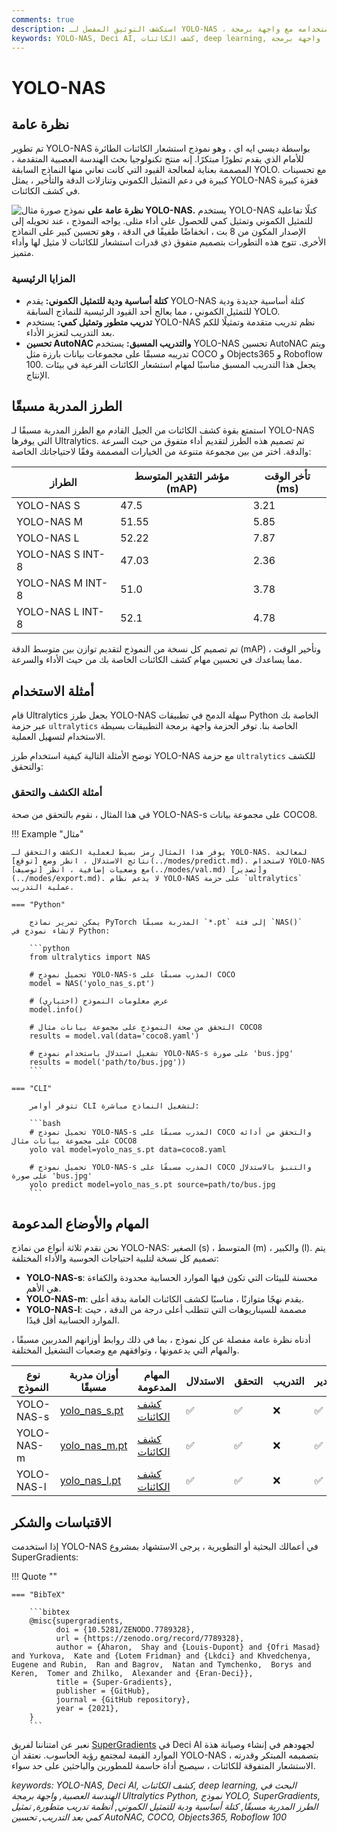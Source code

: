 ```yaml
---
comments: true
description: استكشف التوثيق المفصل لـ YOLO-NAS ، وهو نموذج كشف الكائنات المتطور. تعلم المزيد عن ميزاته والطرز المدربة مسبقًا واستخدامه مع واجهة برمجة Ultralytics Python وأكثر من ذلك.
keywords: YOLO-NAS, Deci AI, كشف الكائنات, deep learning, البحث في الهندسة العصبية, واجهة برمجة Ultralytics Python, نموذج YOLO, الطرز المدربة مسبقًا, كمّية, التحسين, COCO, Objects365, Roboflow 100
---
```


# YOLO-NAS

## نظرة عامة

تم تطوير YOLO-NAS بواسطة ديسي ايه اي ، وهو نموذج استشعار الكائنات الطائرة للأمام الذي يقدم تطورًا مبتكرًا. إنه منتج تكنولوجيا بحث الهندسة العصبية المتقدمة ، المصممة بعناية لمعالجة القيود التي كانت تعاني منها النماذج السابقة YOLO. مع تحسينات كبيرة في دعم التمثيل الكموني وتنازلات الدقة والتأخير ، يمثل YOLO-NAS قفزة كبيرة في كشف الكائنات.

![نموذج صورة مثال](https://learnopencv.com/wp-content/uploads/2023/05/yolo-nas_COCO_map_metrics.png)
**نظرة عامة على YOLO-NAS.** يستخدم YOLO-NAS كتلًا تفاعلية للتمثيل الكموني وتمثيل كمي للحصول على أداء مثلى. يواجه النموذج ، عند تحويله إلى الإصدار المكون من 8 بت ، انخفاضًا طفيفًا في الدقة ، وهو تحسين كبير على النماذج الأخرى. تتوج هذه التطورات بتصميم متفوق ذي قدرات استشعار للكائنات لا مثيل لها وأداء متميز.

### المزايا الرئيسية

- **كتلة أساسية ودية للتمثيل الكموني:** يقدم YOLO-NAS كتلة أساسية جديدة ودية للتمثيل الكموني ، مما يعالج أحد القيود الرئيسية للنماذج السابقة YOLO.
- **تدريب متطور وتمثيل كمي:** يستخدم YOLO-NAS نظم تدريب متقدمة وتمثيلًا للكم بعد التدريب لتعزيز الأداء.
- **تحسين AutoNAC والتدريب المسبق:** يستخدم YOLO-NAS تحسين AutoNAC ويتم تدريبه مسبقًا على مجموعات بيانات بارزة مثل COCO و Objects365 و Roboflow 100. يجعل هذا التدريب المسبق مناسبًا لمهام استشعار الكائنات الفرعية في بيئات الإنتاج.

## الطرز المدربة مسبقًا

استمتع بقوة كشف الكائنات من الجيل القادم مع الطرز المدربة مسبقًا لـ YOLO-NAS التي يوفرها Ultralytics. تم تصميم هذه الطرز لتقديم أداء متفوق من حيث السرعة والدقة. اختر من بين مجموعة متنوعة من الخيارات المصممة وفقًا لاحتياجاتك الخاصة:

| الطراز           | مؤشر التقدير المتوسط (mAP) | تأخر الوقت (ms) |
|------------------|----------------------------|-----------------|
| YOLO-NAS S       | 47.5                       | 3.21            |
| YOLO-NAS M       | 51.55                      | 5.85            |
| YOLO-NAS L       | 52.22                      | 7.87            |
| YOLO-NAS S INT-8 | 47.03                      | 2.36            |
| YOLO-NAS M INT-8 | 51.0                       | 3.78            |
| YOLO-NAS L INT-8 | 52.1                       | 4.78            |

تم تصميم كل نسخة من النموذج لتقديم توازن بين متوسط الدقة (mAP) وتأخير الوقت ، مما يساعدك في تحسين مهام كشف الكائنات الخاصة بك من حيث الأداء والسرعة.

## أمثلة الاستخدام

قام Ultralytics بجعل طرز YOLO-NAS سهلة الدمج في تطبيقات Python الخاصة بك عبر حزمة `ultralytics` الخاصة بنا. توفر الحزمة واجهة برمجة التطبيقات بسيطة الاستخدام لتسهيل العملية.

توضح الأمثلة التالية كيفية استخدام طرز YOLO-NAS مع حزمة `ultralytics` للكشف والتحقق:

### أمثلة الكشف والتحقق

في هذا المثال ، نقوم بالتحقق من صحة YOLO-NAS-s على مجموعة بيانات COCO8.

!!! Example "مثال"

    يوفر هذا المثال رمز بسيط لعملية الكشف والتحقق لـ YOLO-NAS. لمعالجة نتائج الاستدلال ، انظر وضع [توقع](../modes/predict.md). لاستخدام YOLO-NAS مع وضعيات إضافية ، انظر [توصيف](../modes/val.md) و[تصدير](../modes/export.md). لا يدعم نظام YOLO-NAS على حزمة `ultralytics` عملية التدريب.

    === "Python"

        يمكن تمرير نماذج PyTorch المدربة مسبقًا `*.pt` إلى فئة `NAS()` لإنشاء نموذج في Python:

        ```python
        from ultralytics import NAS

        # تحميل نموذج YOLO-NAS-s المدرب مسبقًا على COCO
        model = NAS('yolo_nas_s.pt')

        # عرض معلومات النموذج (اختياري)
        model.info()

        # التحقق من صحة النموذج على مجموعة بيانات مثال COCO8
        results = model.val(data='coco8.yaml')

        # تشغيل استدلال باستخدام نموذج YOLO-NAS-s على صورة 'bus.jpg'
        results = model('path/to/bus.jpg'))
        ```

    === "CLI"

        تتوفر أوامر CLI لتشغيل النماذج مباشرة:

        ```bash
        # تحميل نموذج YOLO-NAS-s المدرب مسبقًا على COCO والتحقق من أدائه على مجموعة بيانات مثال COCO8
        yolo val model=yolo_nas_s.pt data=coco8.yaml

        # تحميل نموذج YOLO-NAS-s المدرب مسبقًا على COCO والتنبؤ بالاستدلال على صورة 'bus.jpg'
        yolo predict model=yolo_nas_s.pt source=path/to/bus.jpg
        ```

## المهام والأوضاع المدعومة

نحن نقدم ثلاثة أنواع من نماذج YOLO-NAS: الصغير (s) ، المتوسط (m) ، والكبير (l). يتم تصميم كل نسخة لتلبية احتياجات الحوسبة والأداء المختلفة:

- **YOLO-NAS-s**: محسنة للبيئات التي تكون فيها الموارد الحسابية محدودة والكفاءة هي الأهم.
- **YOLO-NAS-m**: يقدم نهجًا متوازنًا ، مناسبًا لكشف الكائنات العامة بدقة أعلى.
- **YOLO-NAS-l**: مصممة للسيناريوهات التي تتطلب أعلى درجة من الدقة ، حيث الموارد الحسابية أقل قيدًا.

أدناه نظرة عامة مفصلة عن كل نموذج ، بما في ذلك روابط أوزانهم المدربين مسبقًا ، والمهام التي يدعمونها ، وتوافقهم مع وضعيات التشغيل المختلفة.

| نوع النموذج | أوزان مدربة مسبقًا                                                                            | المهام المدعومة                    | الاستدلال | التحقق | التدريب | التصدير |
|-------------|-----------------------------------------------------------------------------------------------|------------------------------------|-----------|--------|---------|---------|
| YOLO-NAS-s  | [yolo_nas_s.pt](https://github.com/ultralytics/assets/releases/download/v8.1.0/yolo_nas_s.pt) | [كشف الكائنات](../tasks/detect.md) | ✅         | ✅      | ❌       | ✅       |
| YOLO-NAS-m  | [yolo_nas_m.pt](https://github.com/ultralytics/assets/releases/download/v8.1.0/yolo_nas_m.pt) | [كشف الكائنات](../tasks/detect.md) | ✅         | ✅      | ❌       | ✅       |
| YOLO-NAS-l  | [yolo_nas_l.pt](https://github.com/ultralytics/assets/releases/download/v8.1.0/yolo_nas_l.pt) | [كشف الكائنات](../tasks/detect.md) | ✅         | ✅      | ❌       | ✅       |

## الاقتباسات والشكر

إذا استخدمت YOLO-NAS في أعمالك البحثية أو التطويرية ، يرجى الاستشهاد بمشروع SuperGradients:

!!! Quote ""

    === "BibTeX"

        ```bibtex
        @misc{supergradients,
              doi = {10.5281/ZENODO.7789328},
              url = {https://zenodo.org/record/7789328},
              author = {Aharon,  Shay and {Louis-Dupont} and {Ofri Masad} and Yurkova,  Kate and {Lotem Fridman} and {Lkdci} and Khvedchenya,  Eugene and Rubin,  Ran and Bagrov,  Natan and Tymchenko,  Borys and Keren,  Tomer and Zhilko,  Alexander and {Eran-Deci}},
              title = {Super-Gradients},
              publisher = {GitHub},
              journal = {GitHub repository},
              year = {2021},
        }
        ```

نعبر عن امتناننا لفريق [SuperGradients](https://github.com/Deci-AI/super-gradients/) في Deci AI لجهودهم في إنشاء وصيانة هذة الموارد القيمة لمجتمع رؤية الحاسوب. نعتقد أن YOLO-NAS ، بتصميمه المبتكر وقدرته الاستشعار المتفوقة للكائنات ، سيصبح أداة حاسمة للمطورين والباحثين على حد سواء.

*keywords: YOLO-NAS, Deci AI, كشف الكائنات, deep learning, البحث في الهندسة العصبية, واجهة برمجة Ultralytics Python, نموذج YOLO, SuperGradients, الطرز المدربة مسبقًا, كتلة أساسية ودية للتمثيل الكموني, أنظمة تدريب متطورة, تمثيل كمي بعد التدريب, تحسين AutoNAC, COCO, Objects365, Roboflow 100*
